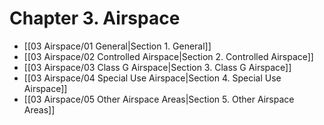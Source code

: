 # Chapter 3. Airspace

- [[03 Airspace/01 General|Section 1. General]]
- [[03 Airspace/02 Controlled Airspace|Section 2. Controlled Airspace]]
- [[03 Airspace/03 Class G Airspace|Section 3. Class G Airspace]]
- [[03 Airspace/04 Special Use Airspace|Section 4. Special Use Airspace]]
- [[03 Airspace/05 Other Airspace Areas|Section 5. Other Airspace Areas]]